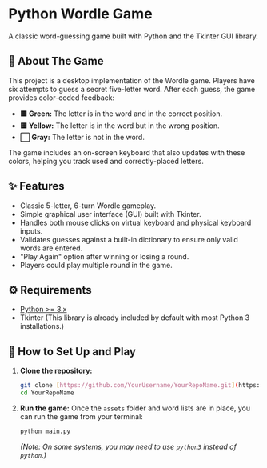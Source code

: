 # Python Wordle Game

A classic word-guessing game built with Python and the Tkinter GUI library.

## 📖 About The Game

This project is a desktop implementation of the Wordle game. Players have six attempts to guess a secret five-letter word. After each guess, the game provides color-coded feedback:

* **🟩 Green:** The letter is in the word and in the correct position.
* **🟨 Yellow:** The letter is in the word but in the wrong position.
* **⬜ Gray:** The letter is not in the word.

The game includes an on-screen keyboard that also updates with these colors, helping you track used and correctly-placed letters.

## ✨ Features

* Classic 5-letter, 6-turn Wordle gameplay.
* Simple graphical user interface (GUI) built with Tkinter.
* Handles both mouse clicks on virtual keyboard and physical keyboard inputs.
* Validates guesses against a built-in dictionary to ensure only valid words are entered.
* "Play Again" option after winning or losing a round.
* Players could play multiple round in the game. 

## ⚙️ Requirements

* [Python >= 3.x](https://www.python.org/downloads/)
* Tkinter (This library is already included by default with most Python 3 installations.)

## 🚀 How to Set Up and Play

1.  **Clone the repository:**
    ```bash
    git clone [https://github.com/YourUsername/YourRepoName.git](https://github.com/YourUsername/YourRepoName.git)
    cd YourRepoName
    ```
2.  **Run the game:**
    Once the `assets` folder and word lists are in place, you can run the game from your terminal:
    ```bash
    python main.py
    ```
    *(Note: On some systems, you may need to use `python3` instead of `python`.)*
